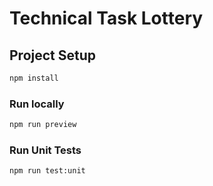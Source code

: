 # Technical Task Lottery

## Project Setup

```sh
npm install
```

### Run locally

```sh
npm run preview
```

### Run Unit Tests 

```sh
npm run test:unit
```
